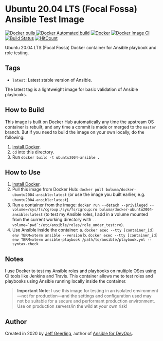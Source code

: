 # Ubuntu 20.04 LTS (Focal Fossa) Ansible Test Image

[![Docker pulls](https://img.shields.io/docker/pulls/buluma/docker-ubuntu2004-ansible)](https://hub.docker.com/r/buluma/docker-ubuntu2004-ansible/) [![Docker Automated build](https://img.shields.io/docker/automated/buluma/docker-ubuntu1604-ansible.svg?maxAge=2592000)](https://hub.docker.com/r/buluma/docker-ubuntu1604-ansible/) [![Docker](https://github.com/buluma/docker-ubuntu2004-ansible/actions/workflows/docker-publish.yml/badge.svg)](https://github.com/buluma/docker-ubuntu2004-ansible/actions/workflows/docker-publish.yml) [![Docker Image CI](https://github.com/buluma/docker-ubuntu2004-ansible/actions/workflows/docker-image.yml/badge.svg)](https://github.com/buluma/docker-ubuntu2004-ansible/actions/workflows/docker-image.yml) [![Build Status](https://travis-ci.com/buluma/docker-ubuntu2004-ansible.svg?branch=main)](https://travis-ci.com/buluma/docker-ubuntu2004-ansible) [![HitCount](http://hits.dwyl.com/buluma/buluma/docker-ubuntu2004-ansible.svg)](http://hits.dwyl.com/buluma/buluma/docker-ubuntu2004-ansible)

Ubuntu 20.04 LTS (Focal Fossa) Docker container for Ansible playbook and role testing.

## Tags

  - `latest`: Latest stable version of Ansible.

The latest tag is a lightweight image for basic validation of Ansible playbooks.

## How to Build

This image is built on Docker Hub automatically any time the upstream OS container is rebuilt, and any time a commit is made or merged to the `master` branch. But if you need to build the image on your own locally, do the following:

  1. [Install Docker](https://docs.docker.com/install/).
  2. `cd` into this directory.
  3. Run `docker build -t ubuntu2004-ansible .`

## How to Use

  1. [Install Docker](https://docs.docker.com/engine/installation/).
  2. Pull this image from Docker Hub: `docker pull buluma/docker-ubuntu2004-ansible:latest` (or use the image you built earlier, e.g. `ubuntu2004-ansible:latest`).
  3. Run a container from the image: `docker run --detach --privileged --volume=/sys/fs/cgroup:/sys/fs/cgroup:ro buluma/docker-ubuntu2004-ansible:latest` (to test my Ansible roles, I add in a volume mounted from the current working directory with ``--volume=`pwd`:/etc/ansible/roles/role_under_test:ro``).
  4. Use Ansible inside the container:
    a. `docker exec --tty [container_id] env TERM=xterm ansible --version`
    b. `docker exec --tty [container_id] env TERM=xterm ansible-playbook /path/to/ansible/playbook.yml --syntax-check`

## Notes

I use Docker to test my Ansible roles and playbooks on multiple OSes using CI tools like Jenkins and Travis. This container allows me to test roles and playbooks using Ansible running locally inside the container.

> **Important Note**: I use this image for testing in an isolated environment—not for production—and the settings and configuration used may not be suitable for a secure and performant production environment. Use on production servers/in the wild at your own risk!

## Author

Created in 2020 by [Jeff Geerling](https://www.jeffgeerling.com/), author of [Ansible for DevOps](https://www.ansiblefordevops.com/).
